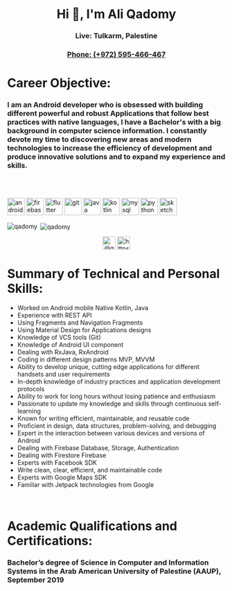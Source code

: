 <h1 align="center">Hi 👋, I'm Ali Qadomy</h1>
<h3 align="center">Live: Tulkarm, Palestine</h3>
<h3 align="center"><a href="tel:+972595466467">Phone: (+972) 595-466-467</a></h3>

<h1>Career Objective:</h1>
<h3><p>
  I am an Android developer who is obsessed with building different powerful and robust Applications that follow best practices with native languages, I have a Bachelor's with a big background in computer science information.
I constantly devote my time to discovering new areas and modern technologies to increase the efficiency of development and produce innovative solutions and to expand my experience and skills.
</p></h3>

<br /><br />
<!--  -->
<p align="left"><img src="https://devicons.github.io/devicon/devicon.git/icons/android/android-original-wordmark.svg" alt="android" width="40" height="40"/> <img src="https://www.vectorlogo.zone/logos/firebase/firebase-icon.svg" alt="firebase" width="40" height="40"/> <img src="https://www.vectorlogo.zone/logos/flutterio/flutterio-icon.svg" alt="flutter" width="40" height="40"/> <img src="https://www.vectorlogo.zone/logos/git-scm/git-scm-icon.svg" alt="git" width="40" height="40"/> <img src="https://devicons.github.io/devicon/devicon.git/icons/java/java-original-wordmark.svg" alt="java" width="40" height="40"/> <img src="https://www.vectorlogo.zone/logos/kotlinlang/kotlinlang-icon.svg" alt="kotlin" width="40" height="40"/> <img src="https://devicons.github.io/devicon/devicon.git/icons/mysql/mysql-original-wordmark.svg" alt="mysql" width="40" height="40"/> <img src="https://devicons.github.io/devicon/devicon.git/icons/python/python-original.svg" alt="python" width="40" height="40"/> <img src="https://www.vectorlogo.zone/logos/sketchapp/sketchapp-icon.svg" alt="sketch" width="40" height="40"/></p><p><img align="left" src="https://github-readme-stats.vercel.app/api/top-langs/?username=qadomy&layout=compact&hide=html" alt="qadomy" /></p>

<p>&nbsp;<img align="center" src="https://github-readme-stats.vercel.app/api?username=qadomy&show_icons=true" alt="qadomy" /></p>

<p align="center">
<a href="https://twitter.com/@qadomyaa" target="blank"><img align="center" src="https://cdn.jsdelivr.net/npm/simple-icons@3.0.1/icons/twitter.svg" alt="@qadomyaa" height="30" width="30" /></a>
<a href="https://linkedin.com/in/https://www.linkedin.com/in/qadomy/" target="blank"><img align="center" src="https://cdn.jsdelivr.net/npm/simple-icons@3.0.1/icons/linkedin.svg" alt="https://www.linkedin.com/in/qadomy/" height="30" width="30" /></a>
</p>
<!--  -->

<h1>Summary of Technical and Personal Skills:</h1>
<ul>
<li>Worked on Android mobile Native Kotlin, Java</li>
<li>Experience with REST API</li>
<li>Using Fragments and Navigation Fragments</li>
<li>Using Material Design for Applications designs</li>
<li>Knowledge of VCS tools (Git)</li>
<li>Knowledge of Android UI component</li>
<li>Dealing with RxJava, RxAndroid</li>
<li>Coding in different design patterns MVP, MVVM</li>
<li>Ability to develop unique, cutting edge applications for different handsets and user requirements</li>
<li>In-depth knowledge of industry practices and application development protocols</li>
<li>Ability to work for long hours without losing patience and enthusiasm</li>
<li>Passionate to update my knowledge and skills through continuous self-learning</li>
<li>Known for writing efficient, maintainable, and reusable code</li>
<li>Proficient in design, data structures, problem-solving, and debugging</li>
<li>Expert in the interaction between various devices and versions of Android</li>
<li>Dealing with Firebase Database, Storage, Authentication</li>
<li>Dealing with Firestore Firebase</li>
<li>Experts with Facebook SDK</li>
<li>Write clean, clear, efficient, and maintainable code</li>
<li>Experts with Google Maps SDK</li>
<li>Familiar with Jetpack technologies from Google</li>
</ul>


<br />

<h1>Academic Qualifications and Certifications:</h1>
<h3>Bachelor’s degree of Science in Computer and Information Systems in the Arab American University of Palestine (AAUP), September 2019</h3>
